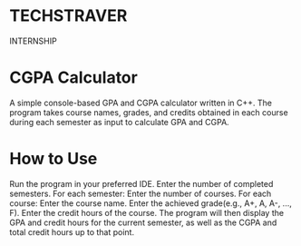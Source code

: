 # TECHSTRAVER
INTERNSHIP

#  CGPA Calculator
A simple console-based GPA and CGPA calculator written in C++. The program takes course names, grades, and credits obtained in each course during each semester as input to calculate GPA and CGPA.

# How to Use
Run the program in your preferred IDE.
Enter the number of completed semesters.
For each semester:
Enter the number of courses.
For each course:
Enter the course name.
Enter the achieved grade(e.g., A+, A, A-, ..., F).
Enter the credit hours of the course.
The program will then display the GPA and credit hours for the current semester, as well as the CGPA and total credit hours up to that point.
